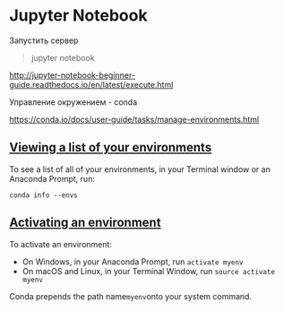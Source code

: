 # Jupyter Notebook

Запустить сервер

> jupyter notebook

http://jupyter-notebook-beginner-guide.readthedocs.io/en/latest/execute.html



Управление окружением - conda

https://conda.io/docs/user-guide/tasks/manage-environments.html

## [Viewing a list of your environments](https://conda.io/docs/user-guide/tasks/manage-environments.html#id8)

To see a list of all of your environments, in your Terminal window or an Anaconda Prompt, run:

```
conda info --envs
```

## [Activating an environment](https://conda.io/docs/user-guide/tasks/manage-environments.html#id5)

To activate an environment:

* On Windows, in your Anaconda Prompt, run
  `activate myenv`
* On macOS and Linux, in your Terminal Window, run
  `source activate myenv`

Conda prepends the path name`myenv`onto your system command.

